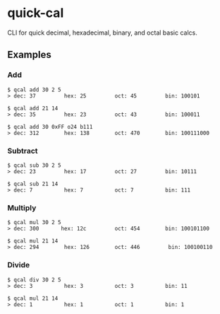 # quick-cal
CLI for quick decimal, hexadecimal, binary, and octal basic calcs.

## Examples
### Add
```
$ qcal add 30 2 5
> dec: 37         hex: 25         oct: 45         bin: 100101
```

```
$ qcal add 21 14
> dec: 35         hex: 23         oct: 43         bin: 100011
```

```
$ qcal add 30 0xFF o24 b111
> dec: 312        hex: 138        oct: 470        bin: 100111000
```

### Subtract
```
$ qcal sub 30 2 5
> dec: 23         hex: 17         oct: 27         bin: 10111
```
```
$ qcal sub 21 14
> dec: 7          hex: 7          oct: 7          bin: 111
```

### Multiply
```
$ qcal mul 30 2 5
> dec: 300       hex: 12c         oct: 454        bin: 100101100
```
```
$ qcal mul 21 14
> dec: 294        hex: 126        oct: 446         bin: 100100110
```

### Divide
```
$ qcal div 30 2 5
> dec: 3          hex: 3          oct: 3          bin: 11
```
```
$ qcal mul 21 14
> dec: 1          hex: 1          oct: 1          bin: 1
```

